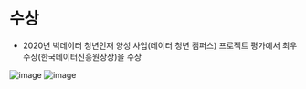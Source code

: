 # 수상
- 2020년 빅데이터 청년인재 양성 사업(데이터 청년 캠퍼스) 프로젝트 평가에서 최우수상(한국데이터진흥원장상)을 수상

![image](https://user-images.githubusercontent.com/47103479/120472190-8cf6b080-c3e0-11eb-8b00-7253704550ff.png)
![image](https://user-images.githubusercontent.com/47103479/156885881-aa6bc297-7920-45b4-8f77-85bf3b3bc121.png)

